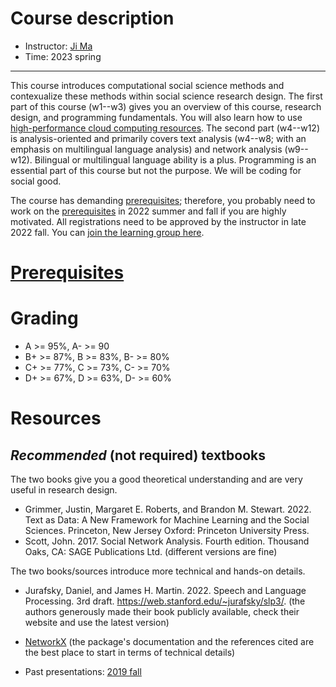 # Course description

<!-- <span style="color:red"><span style="font-size:6em;">Revising for 2023 spring, check back in 2022 fall or contact instructor</span></span>. -->

- Instructor: [Ji Ma](https://jima.me)
- Time: 2023 spring
<!-- - "Lite" TA section: Friday 2-4pm, SRH 3.318. -->

<!-- Monday 2:00PM to 5:00PM, SRH 3.316/3.350 -->


---
This course introduces computational social science methods and contexualize these methods within social science research design. The first part of this course (w1--w3) gives you an overview of this course, research design, and programming fundamentals. You will also learn how to use [high-performance cloud computing resources](https://www.tacc.utexas.edu/systems/chameleon). The second part (w4--w12) is analysis-oriented and primarily covers text analysis (w4--w8; with an emphasis on multilingual language analysis) and network analysis (w9--w12). Bilingual or multilingual language ability is a plus. Programming is an essential part of this course but not the purpose. We will be coding for social good.

The course has demanding [prerequisites](/prerequisites); therefore, you probably need to work on the [prerequisites](/prerequisites) in 2022 summer and fall if you are highly motivated. All registrations need to be approved by the instructor in late 2022 fall. You can [join the learning group here](/#).

# [Prerequisites](/prerequisites)

# Grading
<!-- 40% [assignments](/assignments/), 20% [presentation of datasets](/data_topic/), and 40% [final project](/final/). -->

- A >= 95%, A- >= 90
- B+ >= 87%, B >= 83%, B- >= 80%
- C+ >= 77%, C >= 73%, C- >= 70%
- D+ >= 67%, D >= 63%, D- >= 60%

# Resources

## _Recommended_ (not required) textbooks

The two books give you a good theoretical understanding and are very useful in research design.

- Grimmer, Justin, Margaret E. Roberts, and Brandon M. Stewart. 2022. Text as Data: A New Framework for Machine Learning and the Social Sciences. Princeton, New Jersey Oxford: Princeton University Press.
- Scott, John. 2017. Social Network Analysis. Fourth edition. Thousand Oaks, CA: SAGE Publications Ltd. (different versions are fine)

The two books/sources introduce more technical and hands-on details.

- Jurafsky, Daniel, and James H. Martin. 2022. Speech and Language Processing. 3rd draft. https://web.stanford.edu/~jurafsky/slp3/. (the authors generously made their book publicly available, check their website and use the latest version)
- [NetworkX](https://networkx.org/) (the package's documentation and the references cited are the best place to start in terms of technical details)

- Past presentations: [2019 fall](https://drive.google.com/drive/folders/1GXDiy4dFq1i00U0qNhTtKM0YJMCOGsvd?usp=sharing)

<!-- ---
# Class profile

*Please briefly describe your previous experience of ''computational social science.''*

![previous experience](/assets/previous.png)

*What are the research interests that you hope to develop further through this course?*

![hope to develop](/assets/dev.png)

*Do you have any other suggestions or expectations?*

![hope to develop](/assets/expectations.png)
 -->